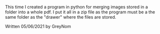This time I created a program in python for merging images stored in a folder into a
whole pdf. I put it all in a zip file as the program must be a the same folder as the "drawer" 
where the files are stored. 

Written 05/06/2021 by GreyNom
